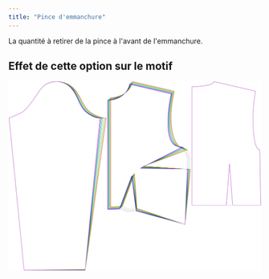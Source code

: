```yaml
---
title: "Pince d'emmanchure"
---
```


La quantité à retirer de la pince à l'avant de l'emmanchure.

## Effet de cette option sur le motif

![Cette image montre l'effet de cette option en superposant plusieurs variantes qui ont une valeur différente pour cette option](breanna_frontscyedart_sample.svg "Effet de cette option sur le motif")
